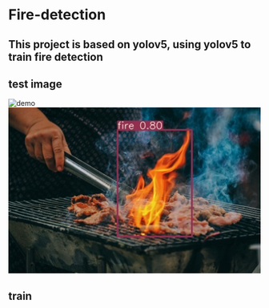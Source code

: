 # Fire-detection
## This project is based on yolov5, using yolov5 to train fire detection
## test image
![demo](https://github.com/Yuanc00/Fire-detection/blob/main/runs/detect/exp/pexels-daniel-johansson-1001880.jpg)
![](https://github.com/Yuanc00/Fire-detection/blob/main/runs/detect/exp/pexels-min-an-1482803.jpg)

## train
# 
